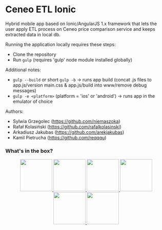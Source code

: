 # Ceneo ETL Ionic
Hybrid mobile app based on Ionic/AngularJS 1.x framework that lets the user apply ETL process on Ceneo price comparison service and keeps extracted data in local db.

Running the application locally requires these steps:
* Clone the repository
* Run `gulp` (requires 'gulp' node module installed globally)

Additional notes:
* `gulp --build` or short `gulp -b` -> runs app build (concat .js files to app.js/version main.css & app.js/build into www/remove debug messages)
* `gulp -e <platform>` (platform = 'ios' or 'android') -> runs app in the emulator of choice

Authors:
* Sylwia Grzegolec (https://github.com/niemaszoka)
* Rafał Kolasiński (https://github.com/rafalkolasinski)
* Arkadiusz Jakubas (https://github.com/arekjakubas)
* Kamil Pietrucha (https://github.com/reqqqu)

### What's in the box?
<p align="center">
  <a href="http://yeoman.io/" target="_blank" alt="yeoman" title="yeoman">
    <img height="100" src="https://cloud.githubusercontent.com/assets/1370779/6041228/c1f91cac-ac7a-11e4-9c85-1a5298e29067.png">
  </a>
  <a href="http://gulpjs.com/" target="_blank" alt="gulp" title="gulp">
    <img height="100" src="https://cloud.githubusercontent.com/assets/1370779/9409728/c5332474-481c-11e5-9a6e-74641a0f1782.png">
  </a>
  <a href="http://bower.io/" target="_blank" alt="bower" title="bower">
    <img height="100" src="https://cloud.githubusercontent.com/assets/1370779/6041250/ef9a78b8-ac7a-11e4-9586-7e7e894e201e.png">
  </a>
  <a href="https://angularjs.org/" target="_blank" alt="angular" title="angular">
    <img height="100" src="https://cloud.githubusercontent.com/assets/1370779/6041199/5978cb96-ac7a-11e4-9568-829e2ea4312f.png">
  </a>
  <a href="http://ionicframework.com/" target="_blank" alt="ionic" title="ionic">
    <img height="100" src="https://cloud.githubusercontent.com/assets/1370779/6041296/59c5717a-ac7b-11e4-9d5d-9c5232aace64.png">
  </a>
  <a href="http://sass-lang.com/" target="_blank" alt="sass" title="sass">
    <img height="100" src="https://cloud.githubusercontent.com/assets/1370779/9410121/c330a3de-481e-11e5-8a69-ca0c56f6cabc.png">
  </a>
</p>

